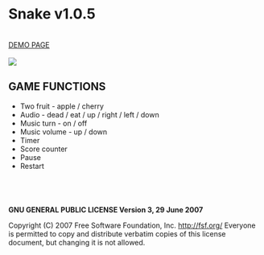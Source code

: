 # Snake v1.0.5

<br />
<a href="http://zsoltkiraly.com/developments/snake-game/" target="_blank">DEMO PAGE</a><br /><br />

<img src="http://zsoltkiraly.com/developments/_images/snake-001.jpg">

## GAME FUNCTIONS

- Two fruit - apple / cherry
- Audio - dead / eat / up / right / left / down
- Music turn - on / off
- Music volume - up / down
- Timer
- Score counter
- Pause
- Restart

#
<br />

<b>GNU GENERAL PUBLIC LICENSE Version 3, 29 June 2007</b>

Copyright (C) 2007 Free Software Foundation, Inc. <http://fsf.org/>
Everyone is permitted to copy and distribute verbatim copies of this license document, but changing it is not allowed.

